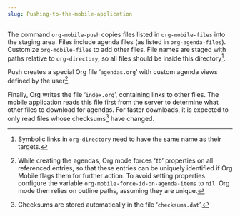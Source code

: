 ```yaml
---
slug: Pushing-to-the-mobile-application
---
```


The command `org-mobile-push` copies files listed in `org-mobile-files` into the staging area. Files include agenda files (as listed in `org-agenda-files`). Customize `org-mobile-files` to add other files. File names are staged with paths relative to `org-directory`, so all files should be inside this directory[^1].

Push creates a special Org file ‘`agendas.org`’ with custom agenda views defined by the user[^2].

Finally, Org writes the file ‘`index.org`’, containing links to other files. The mobile application reads this file first from the server to determine what other files to download for agendas. For faster downloads, it is expected to only read files whose checksums[^3] have changed.

[^1]: Symbolic links in `org-directory` need to have the same name as their targets.

[^2]: While creating the agendas, Org mode forces ‘`ID`’ properties on all referenced entries, so that these entries can be uniquely identified if Org Mobile flags them for further action. To avoid setting properties configure the variable `org-mobile-force-id-on-agenda-items` to `nil`. Org mode then relies on outline paths, assuming they are unique.

[^3]: Checksums are stored automatically in the file ‘`checksums.dat`’.
